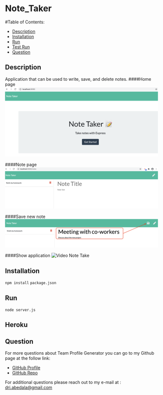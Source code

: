 # Note_Taker

#Table of Contents:
  - [Description](#description)
  - [Installation](#installation)
  - [Run](#run)
  - [Test Run](#testRun)
  - [Question](#question) 

## Description 
Application that can be used to write, save, and delete notes.
####Home page
![Home](./develop/public/assets/img/home.png)

####Note page
![Note Page](./develop/public/assets/img/note_page.png)

####Save new note 
![Save Note](./develop/public/assets/img/save_note.png)

####Show application
![Video Note Take](./develop/public/assets/img/video_app_localhost.gif)



## Installation 
`npm install`
`package.json`

## Run
`node server.js`

## Heroku
##  Question 
  For more questions about Team Profile Generator you can go to my Github page at the follow link: 

  - [GitHub Profile](https://github.com/adriana-carmo)
  - [GitHub Repo](https://github.com/adriana-carmo/Note_Taker)

  For additional questions please reach out to my e-mail at : dri.abedala@gmail.com
